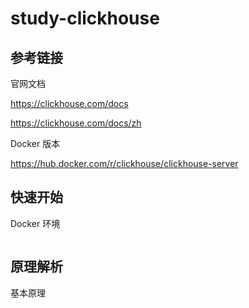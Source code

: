 # study-clickhouse


## 参考链接

官网文档

https://clickhouse.com/docs

https://clickhouse.com/docs/zh

Docker 版本

https://hub.docker.com/r/clickhouse/clickhouse-server



## 快速开始

Docker 环境

```

```

## 原理解析

基本原理
